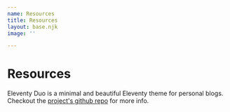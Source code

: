 ```yaml
---
name: Resources
title: Resources
layout: base.njk
image: ''

---
```

# Resources

Eleventy Duo is a minimal and beautiful Eleventy theme for personal blogs. Checkout the [project's github repo](https://github.com/yinkakun/eleventy-duo) for more info.